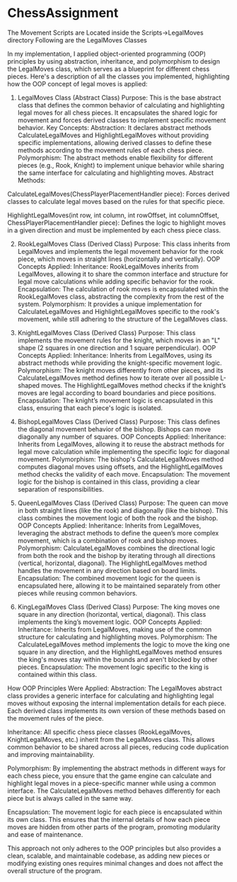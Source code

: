 # ChessAssignment


The Movement Scripts are Located inside the Scripts->LegalMoves directory
Following are the LegalMoves Classes


In my implementation, I applied object-oriented programming (OOP) principles by using abstraction, inheritance, and polymorphism to design the LegalMoves class, which serves as a blueprint for different chess pieces. Here's a description of all the classes you implemented, highlighting how the OOP concept of legal moves is applied:

1. LegalMoves Class (Abstract Class)
Purpose: This is the base abstract class that defines the common behavior of calculating and highlighting legal moves for all chess pieces. It encapsulates the shared logic for movement and forces derived classes to implement specific movement behavior.
Key Concepts:
Abstraction: It declares abstract methods CalculateLegalMoves and HighlightLegalMoves without providing specific implementations, allowing derived classes to define these methods according to the movement rules of each chess piece.
Polymorphism: The abstract methods enable flexibility for different pieces (e.g., Rook, Knight) to implement unique behavior while sharing the same interface for calculating and highlighting moves.
Abstract Methods:

CalculateLegalMoves(ChessPlayerPlacementHandler piece): Forces derived classes to calculate legal moves based on the rules for that specific piece.

HighlightLegalMoves(int row, int column, int rowOffset, int columnOffset, ChessPlayerPlacementHandler piece): Defines the logic to highlight moves in a given direction and must be implemented by each chess piece class.


2. RookLegalMoves Class (Derived Class)
Purpose: This class inherits from LegalMoves and implements the legal movement behavior for the rook piece, which moves in straight lines (horizontally and vertically).
OOP Concepts Applied:
Inheritance: RookLegalMoves inherits from LegalMoves, allowing it to share the common interface and structure for legal move calculations while adding specific behavior for the rook.
Encapsulation: The calculation of rook moves is encapsulated within the RookLegalMoves class, abstracting the complexity from the rest of the system.
Polymorphism: It provides a unique implementation for CalculateLegalMoves and HighlightLegalMoves specific to the rook's movement, while still adhering to the structure of the LegalMoves class.


4. KnightLegalMoves Class (Derived Class)
Purpose: This class implements the movement rules for the knight, which moves in an "L" shape (2 squares in one direction and 1 square perpendicular).
OOP Concepts Applied:
Inheritance: Inherits from LegalMoves, using its abstract methods while providing the knight-specific movement logic.
Polymorphism: The knight moves differently from other pieces, and its CalculateLegalMoves method defines how to iterate over all possible L-shaped moves. The HighlightLegalMoves method checks if the knight’s moves are legal according to board boundaries and piece positions.
Encapsulation: The knight’s movement logic is encapsulated in this class, ensuring that each piece's logic is isolated.


6. BishopLegalMoves Class (Derived Class)
Purpose: This class defines the diagonal movement behavior of the bishop. Bishops can move diagonally any number of squares.
OOP Concepts Applied:
Inheritance: Inherits from LegalMoves, allowing it to reuse the abstract methods for legal move calculation while implementing the specific logic for diagonal movement.
Polymorphism: The bishop's CalculateLegalMoves method computes diagonal moves using offsets, and the HighlightLegalMoves method checks the validity of each move.
Encapsulation: The movement logic for the bishop is contained in this class, providing a clear separation of responsibilities.


8. QueenLegalMoves Class (Derived Class)
Purpose: The queen can move in both straight lines (like the rook) and diagonally (like the bishop). This class combines the movement logic of both the rook and the bishop.
OOP Concepts Applied:
Inheritance: Inherits from LegalMoves, leveraging the abstract methods to define the queen’s more complex movement, which is a combination of rook and bishop moves.
Polymorphism: CalculateLegalMoves combines the directional logic from both the rook and the bishop by iterating through all directions (vertical, horizontal, diagonal). The HighlightLegalMoves method handles the movement in any direction based on board limits.
Encapsulation: The combined movement logic for the queen is encapsulated here, allowing it to be maintained separately from other pieces while reusing common behaviors.


10. KingLegalMoves Class (Derived Class)
Purpose: The king moves one square in any direction (horizontal, vertical, diagonal). This class implements the king’s movement logic.
OOP Concepts Applied:
Inheritance: Inherits from LegalMoves, making use of the common structure for calculating and highlighting moves.
Polymorphism: The CalculateLegalMoves method implements the logic to move the king one square in any direction, and the HighlightLegalMoves method ensures the king's moves stay within the bounds and aren't blocked by other pieces.
Encapsulation: The movement logic specific to the king is contained within this class.



How OOP Principles Were Applied:
Abstraction: The LegalMoves abstract class provides a generic interface for calculating and highlighting legal moves without exposing the internal implementation details for each piece. Each derived class implements its own version of these methods based on the movement rules of the piece.

Inheritance: All specific chess piece classes (RookLegalMoves, KnightLegalMoves, etc.) inherit from the LegalMoves class. This allows common behavior to be shared across all pieces, reducing code duplication and improving maintainability.

Polymorphism: By implementing the abstract methods in different ways for each chess piece, you ensure that the game engine can calculate and highlight legal moves in a piece-specific manner while using a common interface. The CalculateLegalMoves method behaves differently for each piece but is always called in the same way.

Encapsulation: The movement logic for each piece is encapsulated within its own class. This ensures that the internal details of how each piece moves are hidden from other parts of the program, promoting modularity and ease of maintenance.

This approach not only adheres to the OOP principles but also provides a clean, scalable, and maintainable codebase, as adding new pieces or modifying existing ones requires minimal changes and does not affect the overall structure of the program.
